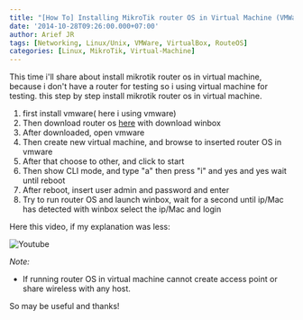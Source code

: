 ```yaml
---
title: "[How To] Installing MikroTik router OS in Virtual Machine (VMWare/ VirtualBox)"
date: '2014-10-28T09:26:00.000+07:00'
author: Arief JR
tags: [Networking, Linux/Unix, VMWare, VirtualBox, RouteOS]
categories: [Linux, MikroTik, Virtual-Machine]
---
```


This time i'll share about install mikrotik router os in virtual machine, because i don't have a router for testing so i using virtual machine for testing. this step by step install mikrotik router os in virtual machine.  
  

1. first install vmware( here i using vmware)  
2. Then download router os [here](http://adf.ly/tTrx3) with download winbox  
3. After downloaded, open vmware  
4. Then create new virtual machine, and browse to inserted router OS in vmware  
5. After that choose to other, and click to start  
6. Then show CLI mode, and type "a" then press "i" and yes and yes wait until reboot  
7. After reboot, insert user admin and password and enter  
8. Try to run router OS and launch winbox, wait for a second until ip/Mac has detected with winbox select the ip/Mac and login

  
Here this video, if my explanation was less:  

![Youtube]({https://youtu.be/HG94geu-Emg})
  
  
_Note:_  
- If running router OS in virtual machine cannot create access point or share wireless with any host.  
  
  
So may be useful and thanks!